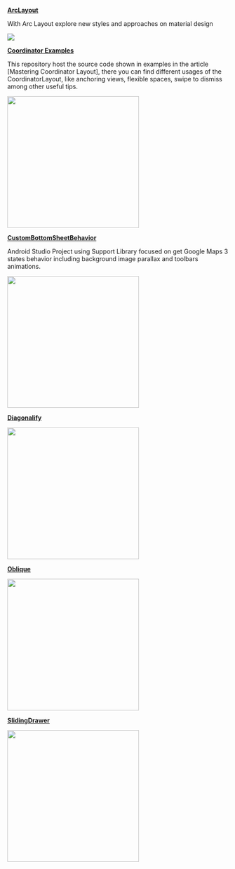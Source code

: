 **[ArcLayout](https://github.com/florent37/ArcLayout)**

With Arc Layout explore new styles and approaches on material design

<div>
<img src=https://raw.githubusercontent.com/florent37/ArcLayout/master/media/video1.gif>
</div>


**[Coordinator Examples](https://github.com/saulmm/CoordinatorExamples)**

This repository host the source code shown in examples in the article [Mastering Coordinator Layout], there you can find different usages of the CoordinatorLayout, like anchoring views, flexible spaces, swipe to dismiss among other useful tips.

<img src=https://github.com/saulmm/CoordinatorExamples/blob/master/art/example.gif width="300">

**[CustomBottomSheetBehavior](https://github.com/miguelhincapie/CustomBottomSheetBehavior)**

Android Studio Project using Support Library focused on get Google Maps 3 states behavior including background image parallax and toolbars animations.

<img src=https://raw.githubusercontent.com/akan44/CustomBottomSheetBehavior/master/CustomBottomSheetBehaviorLikeGoogleMaps3states.gif width="300">

**[Diagonalify](https://github.com/developer-shivam/Diagonalify)**

<img src=https://github.com/developer-shivam/Diagonalify/raw/master/art/screenshot_1.png width="300">

**[Oblique](https://github.com/akshay2211/oblique)**

<img src=https://github.com/akshay2211/Oblique/raw/master/media/one.png width="300">


**[SlidingDrawer](https://github.com/PierfrancescoSoffritti/SlidingDrawer)**

<img src=https://raw.githubusercontent.com/PierfrancescoSoffritti/SlidingDrawer/master/pics/SlidingView.gif width="300">
